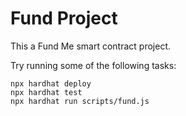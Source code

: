 # Fund Project

This a Fund Me smart contract project.

Try running some of the following tasks:

```shell
npx hardhat deploy
npx hardhat test
npx hardhat run scripts/fund.js
```
